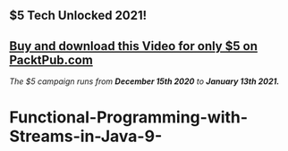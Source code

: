 ## $5 Tech Unlocked 2021!
[Buy and download this Video for only $5 on PacktPub.com](https://www.packtpub.com/product/functional-programming-with-streams-in-java-9-video/9781787283060)
-----
*The $5 campaign         runs from __December 15th 2020__ to __January 13th 2021.__*

# Functional-Programming-with-Streams-in-Java-9-